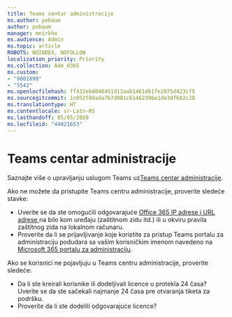 ```yaml
---
title: Teams centar administracije
ms.author: pebaum
author: pebaum
manager: mnirkhe
ms.audience: Admin
ms.topic: article
ROBOTS: NOINDEX, NOFOLLOW
localization_priority: Priority
ms.collection: Adm_O365
ms.custom:
- "9002890"
- "5542"
ms.openlocfilehash: ff432ebd048451d13aab1461d61fe2075d423cf5
ms.sourcegitcommit: 1c052f8dada7b7d081c61462396e1de3df682c28
ms.translationtype: HT
ms.contentlocale: sr-Latn-RS
ms.lasthandoff: 05/05/2020
ms.locfileid: "44021653"
---
```

# <a name="teams-admin-center"></a>Teams centar administracije

Saznajte više o upravljanju uslugom Teams uz[Teams centar administracije](https://docs.microsoft.com/microsoftteams/manage-teams-skypeforbusiness-admin-center).

Ako ne možete da pristupite Teams centru administracije, proverite sledeće stavke:

- Uverite se da ste omogućili odgovarajuće [Office 365 IP adrese i URL adrese ](https://docs.microsoft.com/Office365/Enterprise/office-365-ip-web-service)na bilo kom uređaju (zaštitnom zidu itd.) ili u okviru pravila zaštitnog zida na lokalnom računaru.
- Proverite da li se prijavljivanje koje koristite za pristup Teams portalu za administraciju podudara sa vašim korisničkim imenom navedeno na [Microsoft 365 portalu za administraciju](https://admin.microsoft.com/Adminportal/Home?source=applauncher#/users).

Ako se korisnici ne pojavljuju u Teams centru administracije, proverite sledeće:

- Da li ste kreirali korisnike ili dodeljivali licence u protekla 24 časa? Uverite se da ste sačekali najmanje 24 časa pre otvaranja tiketa za podršku.
- Proverite da li ste dodelili odgovarajuće licence? 
